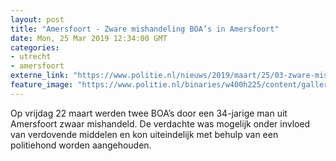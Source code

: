 ```yaml
---
layout: post
title: "Amersfoort - Zware mishandeling BOA’s in Amersfoort"
date: Mon, 25 Mar 2019 12:34:00 GMT
categories: 
- utrecht 
- amersfoort 
externe_link: "https://www.politie.nl/nieuws/2019/maart/25/03-zware-mishandeling.html"
feature_image: "https://www.politie.nl/binaries/w400h225/content/gallery/politie/stockfotos/algemeen/politie-en-boa.jpg"
---
```


Op vrijdag 22 maart werden twee BOA’s door een 34-jarige man uit Amersfoort zwaar mishandeld. De verdachte was mogelijk onder invloed van verdovende middelen en kon uiteindelijk met behulp van een politiehond worden aangehouden.
